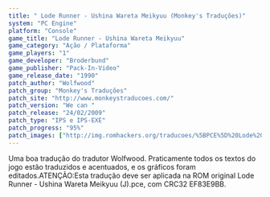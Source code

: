 ```yaml
---
title: " Lode Runner - Ushina Wareta Meikyuu (Monkey's Traduções)"
system: "PC Engine"
platform: "Console"
game_title: "Lode Runner - Ushina Wareta Meikyuu"
game_category: "Ação / Plataforma"
game_players: "1"
game_developer: "Broderbund"
game_publisher: "Pack-In-Video"
game_release_date: "1990"
patch_author: "Wolfwood"
patch_group: "Monkey's Traduções"
patch_site: "http://www.monkeystraducoes.com/"
patch_version: "We can "
patch_release: "24/02/2009"
patch_type: "IPS e IPS-EXE"
patch_progress: "95%"
patch_images: ["http://img.romhackers.org/traducoes/%5BPCE%5D%20Lode%20Runner%20-%20Ushina%20Wareta%20Meikyuu%20-%20Monkey's%20Tradu%C3%A7%C3%B5es%20-%201.png","http://romhackers.org/uploads/smil470475b7a95a6.gif","http://img.romhackers.org/traducoes/%5BPCE%5D%20Lode%20Runner%20-%20Ushina%20Wareta%20Meikyuu%20-%20Monkey's%20Tradu%C3%A7%C3%B5es%20-%202.png","http://img.romhackers.org/traducoes/%5BPCE%5D%20Lode%20Runner%20-%20Ushina%20Wareta%20Meikyuu%20-%20Monkey's%20Tradu%C3%A7%C3%B5es%20-%203.png"]
---
```

Uma boa tradução do tradutor Wolfwood. Praticamente todos os textos do jogo estão traduzidos e acentuados, e os gráficos foram editados.ATENÇÃO:Esta tradução deve ser aplicada na ROM original Lode Runner - Ushina Wareta Meikyuu (J).pce, com CRC32 EF83E9BB.
